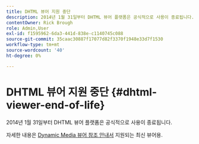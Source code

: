 ```yaml
---
title: DHTML 뷰어 지원 중단
description: 2014년 1월 31일부터 DHTML 뷰어 플랫폼은 공식적으로 사용이 종료됩니다.
contentOwner: Rick Brough
role: Admin,User
exl-id: f1595962-6da3-441d-838e-c1140745c088
source-git-commit: 35caac30887f17077d82f3370f1948e33d7f1530
workflow-type: tm+mt
source-wordcount: '40'
ht-degree: 0%

---
```


# DHTML 뷰어 지원 중단 {#dhtml-viewer-end-of-life}

2014년 1월 31일부터 DHTML 뷰어 플랫폼은 공식적으로 사용이 종료됩니다.

자세한 내용은 [Dynamic Media 뷰어 참조 안내서](https://experienceleague.adobe.com/docs/dynamic-media-developer-resources.html) 지원되는 최신 뷰어용.
